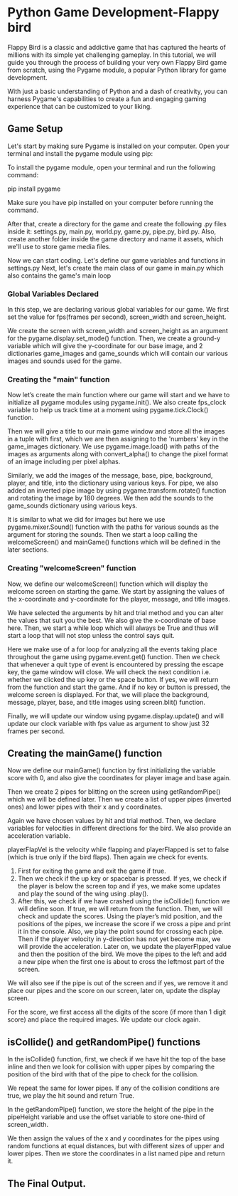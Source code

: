 # Python Game Development-Flappy bird

Flappy Bird is a classic and addictive game that has captured the hearts of millions with its simple yet challenging gameplay. In this tutorial, we will guide you through the process of building your very own Flappy Bird game from scratch, using the Pygame module, a popular Python library for game development.

With just a basic understanding of Python and a dash of creativity, you can harness Pygame's capabilities to create a fun and engaging gaming experience that can be customized to your liking.

## Game Setup
Let's start by making sure Pygame is installed on your computer. Open your terminal and install the pygame module using pip:

To install the pygame module, open your terminal and run the following command:


pip install pygame


Make sure you have pip installed on your computer before running the command.


After that, create a directory for the game and create the following .py files inside it: settings.py, main.py, world.py, game.py, pipe.py, bird.py. Also, create another folder inside the game directory and name it assets, which we'll use to store game media files.

Now we can start coding. Let's define our game variables and functions in settings.py
Next, let's create the main class of our game in main.py which also contains the game's main loop


### Global Variables Declared
In this step, we are declaring various global variables for our game. We first set the value for fps(frames per second), screen_width and screen_height.

We create the screen with screen_width and screen_height as an argument for the pygame.display.set_mode() function. Then, we create a ground-y variable which will give the y-coordinate for our base image, and 2 dictionaries game_images and game_sounds which will contain our various images and sounds used for the game.

### Creating the "main" function
Now let’s create the main function where our game will start and we have to initialize all pygame modules using pygame.init(). We also create fps_clock variable to help us track time at a moment using pygame.tick.Clock() function.

Then we will give a title to our main game window and store all the images in a tuple with first, which we are then assigning to the 'numbers' key in the game_images dictionary. We use pygame.image.load() with paths of the images as arguments along with convert_alpha() to change the pixel format of an image including per pixel alphas.

Similarly, we add the images of the message, base, pipe, background, player, and title, into the dictionary using various keys. For pipe, we also added an inverted pipe image by using pygame.transform.rotate() function and rotating the image by 180 degrees. We then add the sounds to the game_sounds dictionary using various keys.

It is similar to what we did for images but here we use pygame.mixer.Sound() function with the paths for various sounds as the argument for storing the sounds. Then we start a loop calling the welcomeScreen() and mainGame() functions which will be defined in the later sections.

### Creating "welcomeScreen" function
Now, we define our welcomeScreen() function which will display the welcome screen on starting the game. We start by assigning the values of the x-coordinate and y-coordinate for the player, message, and title images.

We have selected the arguments by hit and trial method and you can alter the values that suit you the best. We also give the x-coordinate of base here. Then, we start a while loop which will always be True and thus will start a loop that will not stop unless the control says quit.

Here we make use of a for loop for analyzing all the events taking place throughout the game using pygame.event.get() function. Then we check that whenever a quit type of event is encountered by pressing the escape key, the game window will close.
We will check the next condition i.e. whether we clicked the up key or the space button. If yes, we will return from the function and start the game. And if no key or button is pressed, the welcome screen is displayed. For that, we will place the background, message, player, base, and title images using screen.blit() function.

Finally, we will update our window using pygame.display.update() and will update our clock variable with fps value as argument to show just 32 frames per second.

## Creating the mainGame() function
Now we define our mainGame() function by first initializing the variable score with 0, and also give the coordinates for player image and base again.

Then we create 2 pipes for blitting on the screen using getRandomPipe() which we will be defined later. Then we create a list of upper pipes (inverted ones) and lower pipes with their x and y coordinates.

Again we have chosen values by hit and trial method. Then, we declare variables for velocities in different directions for the bird. We also provide an acceleration variable.

playerFlapVel is the velocity while flapping and playerFlapped is set to false (which is true only if the bird flaps). Then again we check for events.

1. First for exiting the game and exit the game if true.
2. Then we check if the up key or spacebar is pressed. If yes, we check if the player is below the screen top and if yes, we make some updates and play the sound of the wing using .play().
3. After this, we check if we have crashed using the isCollide() function we will define soon. If true, we will return from the function.
Then, we will check and update the scores. Using the player’s mid position, and the positions of the pipes, we increase the score if we cross a pipe and print it in the console.
Also, we play the point sound for crossing each pipe. Then if the player velocity in y-direction has not yet become max, we will provide the acceleration.
Later on, we update the playerFlpped value and then the position of the bird. We move the pipes to the left and add a new pipe when the first one is about to cross the leftmost part of the screen.

We will also see if the pipe is out of the screen and if yes, we remove it and place our pipes and the score on our screen, later on, update the display screen.

For the score, we first access all the digits of the score (if more than 1 digit score) and place the required images. We update our clock again.

## isCollide() and getRandomPipe() functions
In the isCollide() function, first, we check if we have hit the top of the base inline and then we look for collision with upper pipes by comparing the position of the bird with that of the pipe to check for the collision.

We repeat the same for lower pipes. If any of the collision conditions are true, we play the hit sound and return True.

In the getRandomPipe() function, we store the height of the pipe in the pipeHeight variable and use the offset variable to store one-third of screen_width.

We then assign the values of the x and y coordinates for the pipes using random functions at equal distances, but with different sizes of upper and lower pipes. Then we store the coordinates in a list named pipe and return it.

## The Final Output.
